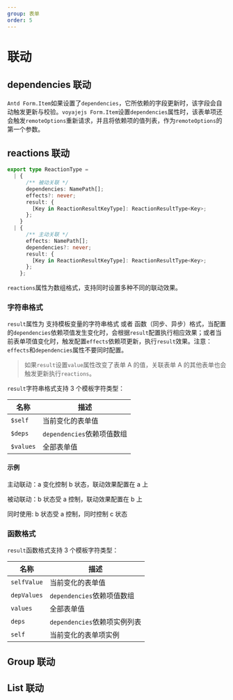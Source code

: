 ```yaml
---
group: 表单
order: 5
---
```


# 联动

## dependencies 联动

`Antd Form.Item`如果设置了`dependencies`，它所依赖的字段更新时，该字段会自动触发更新与校验。`voyajejs Form.Item`设置`dependencies`属性时，该表单项还会触发`remoteOptions`重新请求，并且将依赖项的值列表，作为`remoteOptions`的第一个参数。

<code src="./item-reactions-options.tsx" ></code>

## reactions 联动

```typescript
export type ReactionType =
  | {
      /** 被动关联 */
      dependencies: NamePath[];
      effects?: never;
      result: {
        [Key in ReactionResultKeyType]: ReactionResultType<Key>;
      };
    }
  | {
      /** 主动关联 */
      effects: NamePath[];
      dependencies?: never;
      result: {
        [Key in ReactionResultKeyType]: ReactionResultType<Key>;
      };
    };
```

`reactions`属性为数组格式，支持同时设置多种不同的联动效果。

### 字符串格式

`result`属性为 支持模板变量的字符串格式 或者 函数（同步、异步）格式，当配置的`dependencies`依赖项值发生变化时，会根据`result`配置执行相应效果；或者当前表单项值变化时，触发配置`effects`依赖项更新，执行`result`效果。注意：`effects`和`dependencies`属性不要同时配置。

> 如果`result`设置`value`属性改变了表单 A 的值，关联表单 A 的其他表单也会触发更新执行`reactions`。

`result`字符串格式支持 3 个模板字符类型：

| 名称      | 描述                       |
| --------- | -------------------------- |
| `$self`   | 当前变化的表单值           |
| `$deps`   | `dependencies`依赖项值数组 |
| `$values` | 全部表单值                 |

#### 示例

主动联动：a 变化控制 b 状态，联动效果配置在 a 上
<code src="./reactions-effects.tsx" ></code>

被动联动：b 状态受 a 控制，联动效果配置在 b 上
<code src="./reactions-dependencies.tsx" ></code>

同时使用: b 状态受 a 控制，同时控制 c 状态
<code src="./reactions-minx.tsx" ></code>

### 函数格式

`result`函数格式支持 3 个模板字符类型：

| 名称        | 描述                         |
| ----------- | ---------------------------- |
| `selfValue` | 当前变化的表单值             |
| `depValues` | `dependencies`依赖项值数组   |
| `values`    | 全部表单值                   |
| `deps`      | `dependencies`依赖项实例列表 |
| `self`      | 当前变化的表单项实例         |

<code src="./reactions-fn.tsx" ></code>

## Group 联动

<code src="./group-reactions.tsx" ></code>

## List 联动
